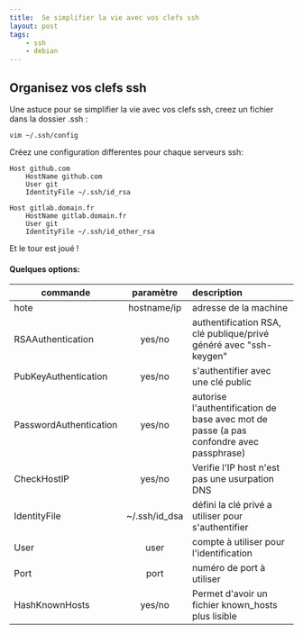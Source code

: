 ```yaml
---
title:  Se simplifier la vie avec vos clefs ssh
layout: post
tags:
    - ssh
    - debian
---
```


Organisez vos clefs ssh
-----------------------

Une astuce pour se simplifier la vie avec vos clefs ssh, creez un fichier dans la dossier .ssh :

    vim ~/.ssh/config

Créez une configuration differentes pour chaque serveurs ssh:

    Host github.com
        HostName github.com
        User git
        IdentityFile ~/.ssh/id_rsa

    Host gitlab.domain.fr
        HostName gitlab.domain.fr
        User git
        IdentityFile ~/.ssh/id_other_rsa

Et le tour est joué !

#### Quelques options:
   
| commande   |      paramètre      | description |
|----------|:-------------:|:------|
| hote |  hostname/ip | adresse de la machine |
| RSAAuthentication  | yes/no | authentification RSA, clé publique/privé généré avec "ssh-keygen"
| PubKeyAuthentication | yes/no | s'authentifier avec une clé public |
| PasswordAuthentication | yes/no | autorise l'authentification de base avec mot de passe (a pas confondre avec passphrase) |
| CheckHostIP | yes/no | Verifie l'IP host n'est pas une usurpation DNS |
| IdentityFile | ~/.ssh/id_dsa | défini la clé privé a utiliser pour s'authentifier |
| User | user | compte à utiliser pour l'identification |
| Port | port | numéro de port à utiliser |
| HashKnownHosts | yes/no | Permet d'avoir un fichier known_hosts plus lisible |